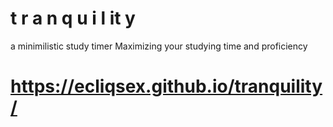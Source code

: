# t r a n q u i l it y  

a minimilistic study timer 
Maximizing your studying time and proficiency

# https://ecliqsex.github.io/tranquility/

